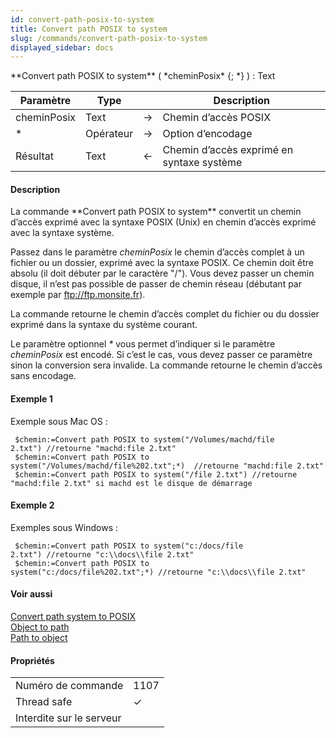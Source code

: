 ```yaml
---
id: convert-path-posix-to-system
title: Convert path POSIX to system
slug: /commands/convert-path-posix-to-system
displayed_sidebar: docs
---
```


<!--REF #_command_.Convert path POSIX to system.Syntax-->**Convert path POSIX to system** ( *cheminPosix* {; *} ) : Text<!-- END REF-->
<!--REF #_command_.Convert path POSIX to system.Params-->
| Paramètre | Type |  | Description |
| --- | --- | --- | --- |
| cheminPosix | Text | &#8594;  | Chemin d’accès POSIX |
| * | Opérateur | &#8594;  | Option d’encodage |
| Résultat | Text | &#8592; | Chemin d’accès exprimé en syntaxe système |

<!-- END REF-->

#### Description 

<!--REF #_command_.Convert path POSIX to system.Summary-->La commande **Convert path POSIX to system** convertit un chemin d’accès exprimé avec la syntaxe POSIX (Unix) en chemin d’accès exprimé avec la syntaxe système.<!-- END REF--> 

Passez dans le paramètre *cheminPosix* le chemin d’accès complet à un fichier ou un dossier, exprimé avec la syntaxe POSIX. Ce chemin doit être absolu (il doit débuter par le caractère "/"). Vous devez passer un chemin disque, il n’est pas possible de passer de chemin réseau (débutant par exemple par ftp://ftp.monsite.fr).

La commande retourne le chemin d’accès complet du fichier ou du dossier exprimé dans la syntaxe du système courant. 

Le paramètre optionnel *\** vous permet d’indiquer si le paramètre *cheminPosix* est encodé. Si c’est le cas, vous devez passer ce paramètre sinon la conversion sera invalide. La commande retourne le chemin d’accès sans encodage. 

#### Exemple 1 

Exemple sous Mac OS :

```4d
 $chemin:=Convert path POSIX to system("/Volumes/machd/file 2.txt") //retourne "machd:file 2.txt"
 $chemin:=Convert path POSIX to system("/Volumes/machd/file%202.txt";*)  //retourne "machd:file 2.txt"
 $chemin:=Convert path POSIX to system("/file 2.txt") //retourne "machd:file 2.txt" si machd est le disque de démarrage
```

#### Exemple 2 

Exemples sous Windows :

```4d
 $chemin:=Convert path POSIX to system("c:/docs/file 2.txt") //retourne "c:\\docs\\file 2.txt"
 $chemin:=Convert path POSIX to system("c:/docs/file%202.txt";*) //retourne "c:\\docs\\file 2.txt"
```

#### Voir aussi 

[Convert path system to POSIX](convert-path-system-to-posix.md)  
[Object to path](object-to-path.md)  
[Path to object](path-to-object.md)  

#### Propriétés
|  |  |
| --- | --- |
| Numéro de commande | 1107 |
| Thread safe | &check; |
| Interdite sur le serveur ||


